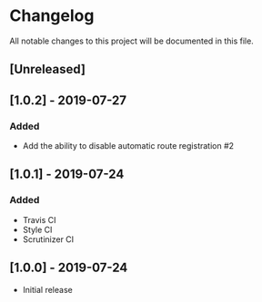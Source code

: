 # Changelog
All notable changes to this project will be documented in this file.

## [Unreleased]

## [1.0.2] - 2019-07-27
### Added
- Add the ability to disable automatic route registration #2

## [1.0.1] - 2019-07-24
### Added
- Travis CI
- Style CI
- Scrutinizer CI

## [1.0.0] - 2019-07-24
- Initial release
